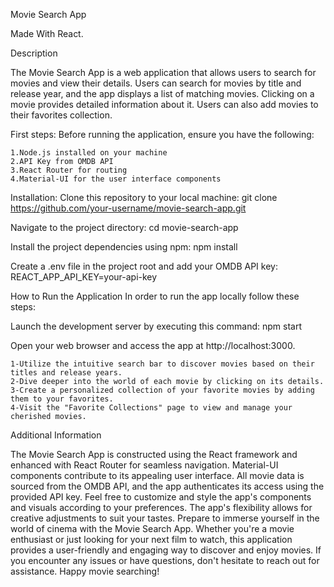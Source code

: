 Movie Search App

Made With React.

Description

The Movie Search App is a web application that allows users to search for movies and view their details. Users can search for movies by title and release year, and the app displays a list of matching movies. Clicking on a movie provides detailed information about it. Users can also add movies to their favorites collection.

First steps:
Before running the application, ensure you have the following:

    1.Node.js installed on your machine
    2.API Key from OMDB API 
    3.React Router for routing
    4.Material-UI for the user interface components

Installation:
    Clone this repository to your local machine:
    git clone https://github.com/your-username/movie-search-app.git

Navigate to the project directory:
    cd movie-search-app

Install the project dependencies using npm:
    npm install

Create a .env file in the project root and add your OMDB API key:
    REACT_APP_API_KEY=your-api-key

How to Run the Application
In order to run the app locally follow these steps:

Launch the development server by executing this command:
    npm start

Open your web browser and access the app at http://localhost:3000.

    1-Utilize the intuitive search bar to discover movies based on their titles and release years.
    2-Dive deeper into the world of each movie by clicking on its details.
    3-Create a personalized collection of your favorite movies by adding them to your favorites.
    4-Visit the "Favorite Collections" page to view and manage your cherished movies.

Additional Information

The Movie Search App is constructed using the React framework and enhanced with React Router for seamless navigation. Material-UI components contribute to its appealing user interface.
All movie data is sourced from the OMDB API, and the app authenticates its access using the provided API key.
Feel free to customize and style the app's components and visuals according to your preferences. The app's flexibility allows for creative adjustments to suit your tastes.
Prepare to immerse yourself in the world of cinema with the Movie Search App. Whether you're a movie enthusiast or just looking for your next film to watch, this application provides a user-friendly and engaging way to discover and enjoy movies. If you encounter any issues or have questions, don't hesitate to reach out for assistance. Happy movie searching!
